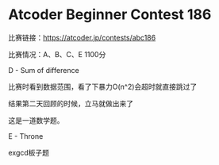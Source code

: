 # Atcoder Beginner Contest 186

比赛链接：https://atcoder.jp/contests/abc186

比赛情况：A、B、C、E 1100分

D - Sum of difference

比赛时看到数据范围，看了下暴力O(n^2)会超时就直接跳过了

结果第二天回顾的时候，立马就做出来了

这是一道数学题。

E - Throne

exgcd板子题

